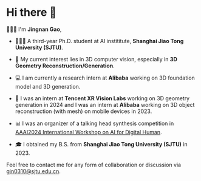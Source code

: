 # Hi there 👋

🧑🏻‍🎓 I'm **Jingnan Gao**, 

- 🧑🏻‍💻 A third-year Ph.D. student at AI instititute, **Shanghai Jiao Tong University (SJTU)**.

- 🥰 My current interest lies in 3D computer vision, especially in **3D Geometry Reconstruction/Generation**.
- 💻 I am currently a research intern at **Alibaba** working on 3D foundation model and 3D generation.
- 🤗 I was an intern at **Tencent XR Vision Labs** working on 3D geometry generation in 2024 and I was an intern at **Alibaba** working on 3D object reconstruction (with mesh) on mobile devices in 2023.
- 📊 I was an organizer of a talking head synthesis competition in [AAAI2024 International Workshop on AI for Digital Human](https://digitalhumanworkshop.github.io/).

- 🎓 I obtained my B.S. from **Shanghai Jiao Tong University (SJTU)** in 2023.

Feel free to contact me for any form of collaboration or discussion via gjn0310@sjtu.edu.cn.

<!-- 
🕑 Some stats of my Github

![GitHub stats](https://github-readme-stats.vercel.app/api?username=G-1nOnly&show_icons=true&hide=prs&theme=tokyonight) -->
